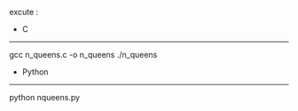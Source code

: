 excute :
- C 
-------------

gcc n_queens.c -o n_queens
./n_queens

- Python
-------------
 python nqueens.py
